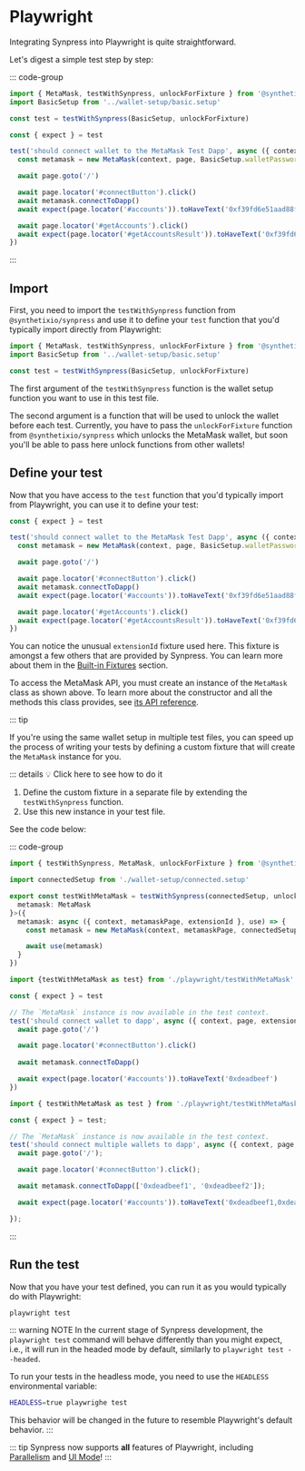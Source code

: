 # Playwright

Integrating Synpress into Playwright is quite straightforward.

Let's digest a simple test step by step:

::: code-group
```typescript [example.spec.ts]
import { MetaMask, testWithSynpress, unlockForFixture } from '@synthetixio/synpress'
import BasicSetup from '../wallet-setup/basic.setup'

const test = testWithSynpress(BasicSetup, unlockForFixture)

const { expect } = test

test('should connect wallet to the MetaMask Test Dapp', async ({ context, page, extensionId }) => {
  const metamask = new MetaMask(context, page, BasicSetup.walletPassword, extensionId)

  await page.goto('/')

  await page.locator('#connectButton').click()
  await metamask.connectToDapp()
  await expect(page.locator('#accounts')).toHaveText('0xf39fd6e51aad88f6f4ce6ab8827279cfffb92266')

  await page.locator('#getAccounts').click()
  await expect(page.locator('#getAccountsResult')).toHaveText('0xf39fd6e51aad88f6f4ce6ab8827279cfffb92266')
})
```
:::

## Import

First, you need to import the `testWithSynpress` function from `@synthetixio/synpress` and use it to define your `test` function that you'd typically import directly from Playwright:

```typescript
import { MetaMask, testWithSynpress, unlockForFixture } from '@synthetixio/synpress'
import BasicSetup from '../wallet-setup/basic.setup'

const test = testWithSynpress(BasicSetup, unlockForFixture)
```

The first argument of the `testWithSynpress` function is the wallet setup function you want to use in this test file.

The second argument is a function that will be used to unlock the wallet before each test. Currently, you have to pass the `unlockForFixture` function from `@synthetixio/synpress` which unlocks the MetaMask wallet, but soon you'll be able to pass here unlock functions from other wallets!

## Define your test

Now that you have access to the `test` function that you'd typically import from Playwright, you can use it to define your test:

```typescript
const { expect } = test

test('should connect wallet to the MetaMask Test Dapp', async ({ context, page, extensionId }) => {
  const metamask = new MetaMask(context, page, BasicSetup.walletPassword, extensionId)

  await page.goto('/')

  await page.locator('#connectButton').click()
  await metamask.connectToDapp()
  await expect(page.locator('#accounts')).toHaveText('0xf39fd6e51aad88f6f4ce6ab8827279cfffb92266')

  await page.locator('#getAccounts').click()
  await expect(page.locator('#getAccountsResult')).toHaveText('0xf39fd6e51aad88f6f4ce6ab8827279cfffb92266')
})
```

You can notice the unusual `extensionId` fixture used here. This fixture is amongst a few others that are provided by Synpress. You can learn more about them in the [Built-in Fixtures](./fixtures) section.

To access the MetaMask API, you must create an instance of the `MetaMask` class as shown above. To learn more about the constructor and all the methods this class provides, see [its API reference](/api/classes/MetaMask).

::: tip

If you're using the same wallet setup in multiple test files, you can speed up the process of writing your tests by defining a custom fixture that will create the `MetaMask` instance for you.

::: details 💡 Click here to see how to do it

1. Define the custom fixture in a separate file by extending the `testWithSynpress` function.
2. Use this new instance in your test file.

See the code below:

::: code-group

```typescript [testWithMetaMask.ts]
import { testWithSynpress, MetaMask, unlockForFixture } from '@synthetixio/synpress'

import connectedSetup from './wallet-setup/connected.setup'

export const testWithMetaMask = testWithSynpress(connectedSetup, unlockForFixture).extend<{
  metamask: MetaMask
}>({
  metamask: async ({ context, metamaskPage, extensionId }, use) => {
    const metamask = new MetaMask(context, metamaskPage, connectedSetup.walletPassword, extensionId)

    await use(metamask)
  }
})
```

```typescript [basic.spec.ts]
import {testWithMetaMask as test} from './playwright/testWithMetaMask'

const { expect } = test

// The `MetaMask` instance is now available in the test context.
test('should connect wallet to dapp', async ({ context, page, extensionId, metamask }) => {
  await page.goto('/')

  await page.locator('#connectButton').click()
  
  await metamask.connectToDapp()

  await expect(page.locator('#accounts')).toHaveText('0xdeadbeef')
})
```
```typescript [basic.spec.ts]
import { testWithMetaMask as test } from './playwright/testWithMetaMask';

const { expect } = test;

// The `MetaMask` instance is now available in the test context.
test('should connect multiple wallets to dapp', async ({ context, page, extensionId, metamask }) => {
  await page.goto('/');

  await page.locator('#connectButton').click();

  await metamask.connectToDapp(['0xdeadbeef1', '0xdeadbeef2']);

  await expect(page.locator('#accounts')).toHaveText('0xdeadbeef1,0xdeadbeef2');

});
```

:::

## Run the test

Now that you have your test defined, you can run it as you would typically do with Playwright:

```bash
playwright test
```

::: warning NOTE
In the current stage of Synpress development, the `playwright test` command will behave differently than you might expect, i.e., it will run in the headed mode by default, similarly to `playwright test --headed`.

To run your tests in the headless mode, you need to use the `HEADLESS` environmental variable:

```bash
HEADLESS=true playwrighe test
```

This behavior will be changed in the future to resemble Playwright's default behavior.
:::

::: tip
Synpress now supports **all** features of Playwright, including [Parallelism](https://playwright.dev/docs/test-parallel) and [UI Mode](https://playwright.dev/docs/test-ui-mode)!
:::
